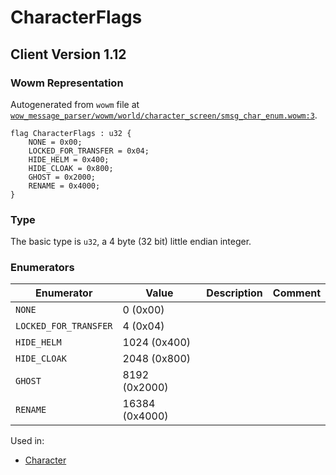 # CharacterFlags

## Client Version 1.12

### Wowm Representation

Autogenerated from `wowm` file at [`wow_message_parser/wowm/world/character_screen/smsg_char_enum.wowm:3`](https://github.com/gtker/wow_messages/tree/main/wow_message_parser/wowm/world/character_screen/smsg_char_enum.wowm#L3).

```rust,ignore
flag CharacterFlags : u32 {
    NONE = 0x00;
    LOCKED_FOR_TRANSFER = 0x04;
    HIDE_HELM = 0x400;
    HIDE_CLOAK = 0x800;
    GHOST = 0x2000;
    RENAME = 0x4000;
}
```
### Type
The basic type is `u32`, a 4 byte (32 bit) little endian integer.
### Enumerators
| Enumerator | Value  | Description | Comment |
| --------- | -------- | ----------- | ------- |
| `NONE` | 0 (0x00) |  |  |
| `LOCKED_FOR_TRANSFER` | 4 (0x04) |  |  |
| `HIDE_HELM` | 1024 (0x400) |  |  |
| `HIDE_CLOAK` | 2048 (0x800) |  |  |
| `GHOST` | 8192 (0x2000) |  |  |
| `RENAME` | 16384 (0x4000) |  |  |

Used in:
* [Character](character.md)
